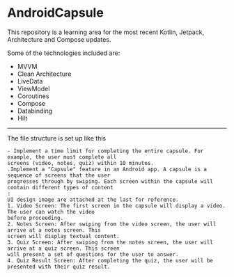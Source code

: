 
# AndroidCapsule

This repository is a learning area for the most recent Kotlin, Jetpack, Architecture and Compose updates.

Some of the technologies included are:
- MVVM
- Clean Architecture
- LiveData
- ViewModel
- Coroutines
- Compose
- Databinding
- Hilt

---

The file structure is set up like this

```
- Implement a time limit for completing the entire capsule. For example, the user must complete all
screens (video, notes, quiz) within 10 minutes.
.Implement a "Capsule" feature in an Android app. A capsule is a sequence of screens that the user
progresses through by swiping. Each screen within the capsule will contain different types of content
:
UI design image are attached at the last for reference.
1. Video Screen: The first screen in the capsule will display a video. The user can watch the video
before proceeding.
2. Notes Screen: After swiping from the video screen, the user will arrive at a notes screen. This
screen will display textual content.
3. Quiz Screen: After swiping from the notes screen, the user will arrive at a quiz screen. This screen
will present a set of questions for the user to answer.
4. Quiz Result Screen: After completing the quiz, the user will be presented with their quiz result.
```
